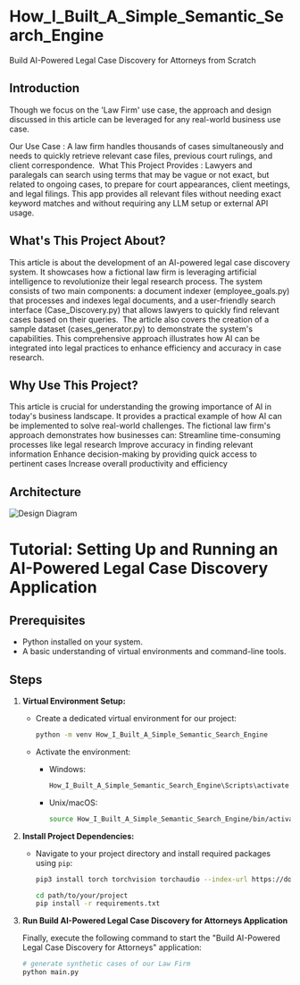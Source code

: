 # How_I_Built_A_Simple_Semantic_Search_Engine
Build AI-Powered Legal Case Discovery for Attorneys from Scratch

## Introduction

Though we focus on the 'Law Firm' use case, the approach and design discussed in this article can be leveraged for any real-world business use case.

Our Use Case : A law firm handles thousands of cases simultaneously and needs to quickly retrieve relevant case files, previous court rulings, and client correspondence. 
What This Project Provides : Lawyers and paralegals can search using terms that may be vague or not exact, but related to ongoing cases, to prepare for court appearances, client meetings, and legal filings. This app provides all relevant files without needing exact keyword matches and without requiring any LLM setup or external API usage.


## What's This Project About?

This article is about the development of an AI-powered legal case discovery system. It showcases how a fictional law firm is leveraging artificial intelligence to revolutionize their legal research process. The system consists of two main components: a document indexer (employee_goals.py) that processes and indexes legal documents, and a user-friendly search interface (Case_Discovery.py) that allows lawyers to quickly find relevant cases based on their queries. 
The article also covers the creation of a sample dataset (cases_generator.py) to demonstrate the system's capabilities. This comprehensive approach illustrates how AI can be integrated into legal practices to enhance efficiency and accuracy in case research.

## Why Use This Project?

This article is crucial for understanding the growing importance of AI in today's business landscape. It provides a practical example of how AI can be implemented to solve real-world challenges. The fictional law firm's approach demonstrates how businesses can:
Streamline time-consuming processes like legal research
Improve accuracy in finding relevant information
Enhance decision-making by providing quick access to pertinent cases
Increase overall productivity and efficiency

## Architecture
![Design Diagram](docs/design.png)


# Tutorial: Setting Up and Running an AI-Powered Legal Case Discovery Application

## Prerequisites
- Python installed on your system.
- A basic understanding of virtual environments and command-line tools.

## Steps

1. **Virtual Environment Setup:**
   - Create a dedicated virtual environment for our project:
   
     ```bash
     python -m venv How_I_Built_A_Simple_Semantic_Search_Engine
     ```
   - Activate the environment:
   
     - Windows:
       ```bash
       How_I_Built_A_Simple_Semantic_Search_Engine\Scripts\activate
       ```
     - Unix/macOS:
       ```bash
       source How_I_Built_A_Simple_Semantic_Search_Engine/bin/activate
       ```

2. **Install Project Dependencies:**

   - Navigate to your project directory and install required packages using `pip`:
   
     ```bash
     pip3 install torch torchvision torchaudio --index-url https://download.pytorch.org/whl/cu121
     
     cd path/to/your/project
     pip install -r requirements.txt
     ```

3. **Run Build AI-Powered Legal Case Discovery for Attorneys Application**

   Finally, execute the following command to start the "Build AI-Powered Legal Case Discovery for Attorneys" application:

   ```bash 
   # generate synthetic cases of our Law Firm
   python main.py
    ```
   



